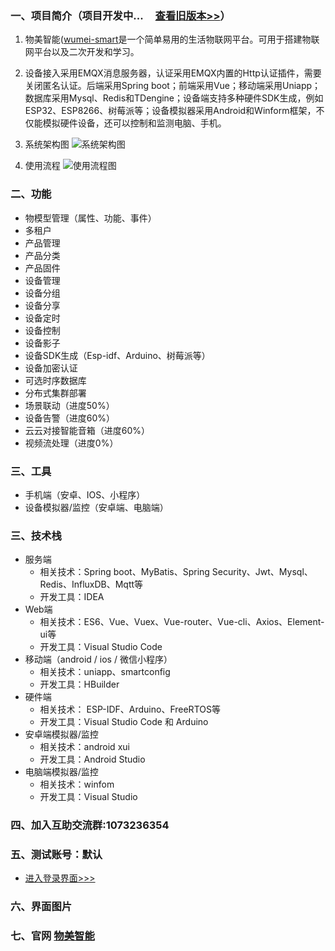 
### 一、项目简介（项目开发中...      &nbsp;&nbsp;&nbsp;&nbsp;[查看旧版本>>](https://github.com/kerwincui/wumei-iot)）

1. 物美智能([wumei-smart](http://wumei.live/)是一个简单易用的生活物联网平台。可用于搭建物联网平台以及二次开发和学习。

2. 设备接入采用EMQX消息服务器，认证采用EMQX内置的Http认证插件，需要关闭匿名认证。后端采用Spring boot；前端采用Vue；移动端采用Uniapp；数据库采用Mysql、Redis和TDengine；设备端支持多种硬件SDK生成，例如ESP32、ESP8266、树莓派等；设备模拟器采用Android和Winform框架，不仅能模拟硬件设备，还可以控制和监测电脑、手机。

3. 系统架构图
![系统架构图](https://github.com/kerwincui/wumei-smart/blob/master/document/sys.png?raw=true)
4. 使用流程
![使用流程图](https://raw.githubusercontent.com/kerwincui/wumei-smart/master/document/process.png)


### 二、功能
- 物模型管理（属性、功能、事件）
- 多租户
- 产品管理
- 产品分类
- 产品固件
- 设备管理
- 设备分组
- 设备分享
- 设备定时
- 设备控制
- 设备影子
- 设备SDK生成（Esp-idf、Arduino、树莓派等）
- 设备加密认证
- 可选时序数据库
- 分布式集群部署
- 场景联动（进度50%）
- 设备告警（进度60%）
- 云云对接智能音箱（进度60%）
- 视频流处理（进度0%）

### 三、工具
- 手机端（安卓、IOS、小程序）
- 设备模拟器/监控（安卓端、电脑端）
 
### 三、技术栈    
* 服务端
    - 相关技术：Spring boot、MyBatis、Spring Security、Jwt、Mysql、Redis、InfluxDB、Mqtt等
    - 开发工具：IDEA    
* Web端
    - 相关技术：ES6、Vue、Vuex、Vue-router、Vue-cli、Axios、Element-ui等 
    - 开发工具：Visual Studio Code    
* 移动端（android / ios / 微信小程序）
    - 相关技术：uniapp、smartconfig
    - 开发工具：HBuilder
* 硬件端
    - 相关技术： ESP-IDF、Arduino、FreeRTOS等
    - 开发工具：Visual Studio Code 和 Arduino
* 安卓端模拟器/监控
    - 相关技术：android xui
    - 开发工具：Android Studio
* 电脑端模拟器/监控
    - 相关技术：winfom
    - 开发工具：Visual Studio



### 四、加入互助交流群:1073236354


### 五、测试账号：默认
* [进入登录界面>>>](https://iot.wumei.live/)

### 六、界面图片

### 七、官网 [物美智能](http://wumei.live/)
